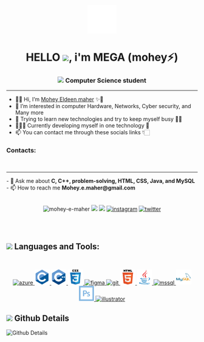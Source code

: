 <p align="center"><img src="Pictures/MO--LOGO-3.gif" width=15%></p>
<h1 align="center">HELLO <img src="https://media.giphy.com/media/hvRJCLFzcasrR4ia7z/giphy.gif" width="35">, i'm MEGA (mohey⚡)</h1> 
<h3 align="center"><img src="https://i.pinimg.com/originals/9d/9b/d1/9d9bd13afce1a798d22ecfd9897730ed.gif" width="30"> Computer Science student</h3>
<hr>

- 👋🏻 Hi, I’m <a href="https://www.linkedin.com/in/mohey-e-maher/">Mohey Eldeen maher</a> ✨🌻 <br/> 
- 👀 I’m interested in computer Hardware, Networks, Cyber security, and Many more <br/>
- 🌱 Trying to learn new technologies and try to keep myself busy 🤵🏻 <br/>
- 👨🏻‍💻 Currently developing myself in one technology 📱</br>
- 📫 You can contact me through these socials links 👇🏻  <br><be>

<h3 align="left">Contacts:</h3><br><hr>
- 💬 Ask me about <b>C, C++, problem-solving, HTML, CSS, Java, and MySQL</b><br>
- 📫 How to reach me <b>Mohey.e.maher@gmail.com</b><br><br>

<p align="center">
<a> <img src="https://komarev.com/ghpvc/?username=mohey-e-maher&label=Profile%20views&color=0e75b6&style=flat" alt="mohey-e-maher" />
<a href="https://www.linkedin.com/in/mohey-e-maher/"><img src="https://img.shields.io/badge/-mohey%20maher-0077B5?style=flat-square&logo=Linkedin&logoColor=white"/></a>
<a href="mailto:mohey.e.maher@gamil.com"><img src="https://img.shields.io/badge/-mohey.e.maher@gamil.com-D14836?style=flat-square&logo=Gmail&logoColor=white"/></a>
<a href="https://www.instagram.com/mohey_eldeen_/" target="_blank"><img src="https://img.shields.io/badge/-mohey Eldeen maher-pink?logo=instagram&textColor=white&style=flat-square" alt="instagram"/></a>
<a href="https://twitter.com/mohey_e_maher" target="_blank"><img src="https://img.shields.io/badge/-Mega✨-blue?logo=twitter&logoColor=white&style=flat-square" alt="twitter"/></a>
</a>

<br><br>
## <img src="https://media2.giphy.com/media/QssGEmpkyEOhBCb7e1/giphy.gif?cid=ecf05e47a0n3gi1bfqntqmob8g9aid1oyj2wr3ds3mg700bl&rid=giphy.gif" width ="25"><b> Languages and Tools:</b>
<br>
<p align="center">
 <a href="https://azure.microsoft.com/en-in/" target="_blank" rel="noreferrer"> <img src="https://www.vectorlogo.zone/logos/microsoft_azure/microsoft_azure-icon.svg" alt="azure" width="40" height="40"/> </a> <a href="https://www.cprogramming.com/" target="_blank" rel="noreferrer"> <img src="https://raw.githubusercontent.com/devicons/devicon/master/icons/c/c-original.svg" alt="c" width="40" height="40"/> </a> <a href="https://www.w3schools.com/cpp/" target="_blank" rel="noreferrer"> <img src="https://raw.githubusercontent.com/devicons/devicon/master/icons/cplusplus/cplusplus-original.svg" alt="cplusplus" width="40" height="40"/> </a> <a href="https://www.w3schools.com/css/" target="_blank" rel="noreferrer"> <img src="https://raw.githubusercontent.com/devicons/devicon/master/icons/css3/css3-original-wordmark.svg" alt="css3" width="40" height="40"/> </a> <a href="https://www.figma.com/" target="_blank" rel="noreferrer"> <img src="https://www.vectorlogo.zone/logos/figma/figma-icon.svg" alt="figma" width="40" height="40"/> </a> <a href="https://git-scm.com/" target="_blank" rel="noreferrer"> <img src="https://www.vectorlogo.zone/logos/git-scm/git-scm-icon.svg" alt="git" width="40" height="40"/> </a> <a href="https://www.w3.org/html/" target="_blank" rel="noreferrer"> <img src="https://raw.githubusercontent.com/devicons/devicon/master/icons/html5/html5-original-wordmark.svg" alt="html5" width="40" height="40"/> </a><a href="https://www.java.com" target="_blank" rel="noreferrer"> <img src="https://raw.githubusercontent.com/devicons/devicon/master/icons/java/java-original.svg" alt="java" width="40" height="40"/> </a> <a href="https://www.microsoft.com/en-us/sql-server" target="_blank" rel="noreferrer"> <img src="https://www.svgrepo.com/show/303229/microsoft-sql-server-logo.svg" alt="mssql" width="40" height="40"/> </a> <a href="https://www.mysql.com/" target="_blank" rel="noreferrer"> <img src="https://raw.githubusercontent.com/devicons/devicon/master/icons/mysql/mysql-original-wordmark.svg" alt="mysql" width="40" height="40"/> </a>
 <a href="https://www.photoshop.com/en" target="_blank" rel="noreferrer"> <img src="https://raw.githubusercontent.com/devicons/devicon/master/icons/photoshop/photoshop-line.svg" alt="photoshop" width="40" height="40"/> </a><a href="https://www.adobe.com/in/products/illustrator.html" target="_blank" rel="noreferrer"> <img src="https://www.vectorlogo.zone/logos/adobe_illustrator/adobe_illustrator-icon.svg" alt="illustrator" width="40" height="40"/> </a> </p>

</p>

## <img src="https://media.giphy.com/media/iY8CRBdQXODJSCERIr/giphy.gif" width="30px"> Github Details

![Github Details](https://github-profile-summary-cards.vercel.app/api/cards/profile-details?username=mohey-e-maher&theme=github_dark)

